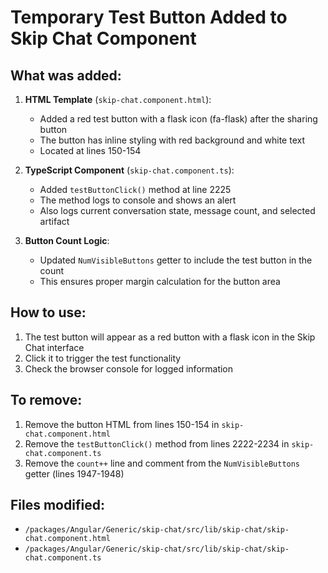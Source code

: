 # Temporary Test Button Added to Skip Chat Component

## What was added:

1. **HTML Template** (`skip-chat.component.html`):
   - Added a red test button with a flask icon (fa-flask) after the sharing button
   - The button has inline styling with red background and white text
   - Located at lines 150-154

2. **TypeScript Component** (`skip-chat.component.ts`):
   - Added `testButtonClick()` method at line 2225
   - The method logs to console and shows an alert
   - Also logs current conversation state, message count, and selected artifact

3. **Button Count Logic**:
   - Updated `NumVisibleButtons` getter to include the test button in the count
   - This ensures proper margin calculation for the button area

## How to use:
1. The test button will appear as a red button with a flask icon in the Skip Chat interface
2. Click it to trigger the test functionality
3. Check the browser console for logged information

## To remove:
1. Remove the button HTML from lines 150-154 in `skip-chat.component.html`
2. Remove the `testButtonClick()` method from lines 2222-2234 in `skip-chat.component.ts`
3. Remove the `count++` line and comment from the `NumVisibleButtons` getter (lines 1947-1948)

## Files modified:
- `/packages/Angular/Generic/skip-chat/src/lib/skip-chat/skip-chat.component.html`
- `/packages/Angular/Generic/skip-chat/src/lib/skip-chat/skip-chat.component.ts`